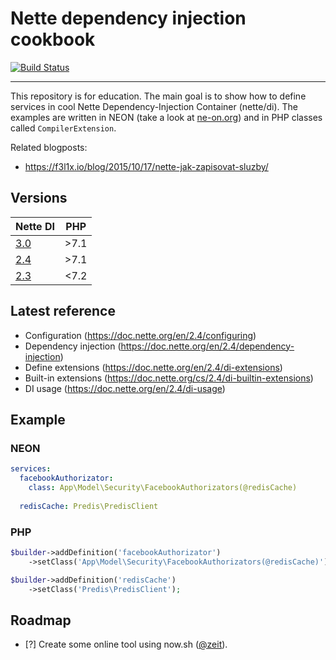 # Nette dependency injection cookbook

[![Build Status](https://img.shields.io/travis/planette/cookbook-dependency-injection.svg?style=flat-square)](https://travis-ci.org/planette/cookbook-dependency-injection)

----

This repository is for education. The main goal is to show how to define services in cool Nette Dependency-Injection Container (nette/di).
The examples are written in NEON (take a look at [ne-on.org](https://ne-on.org)) and in PHP classes called `CompilerExtension`.

Related blogposts:
- https://f3l1x.io/blog/2015/10/17/nette-jak-zapisovat-sluzby/

## Versions

| Nette DI |  PHP |
|-------|------|
| [3.0](3.0) | >7.1 |
| [2.4](2.4) | >7.1 |
| [2.3](2.3) | <7.2 |

## Latest reference

* Configuration (https://doc.nette.org/en/2.4/configuring)
* Dependency injection (https://doc.nette.org/en/2.4/dependency-injection)
* Define extensions (https://doc.nette.org/en/2.4/di-extensions)
* Built-in extensions (https://doc.nette.org/cs/2.4/di-builtin-extensions)
* DI usage (https://doc.nette.org/en/2.4/di-usage)

## Example

### NEON

```yaml
services:
  facebookAuthorizator: 
    class: App\Model\Security\FacebookAuthorizators(@redisCache)
    
  redisCache: Predis\PredisClient
```

### PHP

```php
$builder->addDefinition('facebookAuthorizator')
    ->setClass('App\Model\Security\FacebookAuthorizators(@redisCache)');

$builder->addDefinition('redisCache')
    ->setClass('Predis\PredisClient');
```

## Roadmap

- [?] Create some online tool using now.sh ([@zeit](https://github.com/zeit)).
